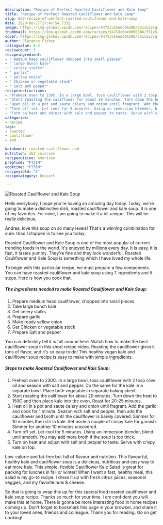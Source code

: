 ```yaml
---
description: "Recipe of Perfect Roasted Cauliflower and Kale Soup"
title: "Recipe of Perfect Roasted Cauliflower and Kale Soup"
slug: 839-recipe-of-perfect-roasted-cauliflower-and-kale-soup
date: 2020-08-27T17:46:54.733Z
image: https://img-global.cpcdn.com/recipes/94753c6bedd95386/751x532cq70/roasted-cauliflower-and-kale-soup-recipe-main-photo.jpg
thumbnail: https://img-global.cpcdn.com/recipes/94753c6bedd95386/751x532cq70/roasted-cauliflower-and-kale-soup-recipe-main-photo.jpg
cover: https://img-global.cpcdn.com/recipes/94753c6bedd95386/751x532cq70/roasted-cauliflower-and-kale-soup-recipe-main-photo.jpg
author: Clarence Fisher
ratingvalue: 4.3
reviewcount: 3
recipeingredient:
- " medium head cauliflower chopped into small pieces"
- " large bunch kale"
- " celery stalks"
- " garlic"
- " yellow onion"
- " Chicken or vegetable stock"
- " Salt and pepper"
recipeinstructions:
- "Preheat oven to 230C. In a large bowl, toss cauliflower with 2 tbsp olive oil and season with salt and pepper. Do the same for the kale in a separate bowl. Place both vegetable in separate baking sheet."
- "Start roasting the califlower for about 20 minutes. Turn down the heat to 150C and then place kale into the oven. Roast for 20-25 minutes."
- "Heat oil in a pot and saute celery and onion until fragrant. Add the garlic and cook for 1 minute. Season with salt and pepper, then add the cauliflower and broth until the cauliflower is barely covered. Simmer for 10 minutes then stir in kale. Set aside a couple of crispy kale for garnish. Simmer for another 10 minutes uncovered."
- "Turn off set. Let cool for 5 minutes. Using an immersion blender, blend until smooth. You may add more broth if the soup is too thick."
- "Turn on heat and adjust with salt and pepper to taste. Serve with crispy kale on top."
categories:
- Recipe
tags:
- roasted
- cauliflower
- and

katakunci: roasted cauliflower and 
nutrition: 163 calories
recipecuisine: American
preptime: "PT31M"
cooktime: "PT36M"
recipeyield: "1"
recipecategory: Dessert

---
```



![Roasted Cauliflower and Kale Soup](https://img-global.cpcdn.com/recipes/94753c6bedd95386/751x532cq70/roasted-cauliflower-and-kale-soup-recipe-main-photo.jpg)

Hello everybody, I hope you're having an amazing day today. Today, we're going to make a distinctive dish, roasted cauliflower and kale soup. It is one of my favorites. For mine, I am going to make it a bit unique. This will be really delicious.

Andrea, love this soup on so many levels! That&#39;s a winning combination for sure. Glad I stopped in to see you today.

Roasted Cauliflower and Kale Soup is one of the most popular of current trending foods in the world. It's enjoyed by millions every day. It is easy, it is fast, it tastes yummy. They're fine and they look wonderful. Roasted Cauliflower and Kale Soup is something which I have loved my whole life.


To begin with this particular recipe, we must prepare a few components. You can have roasted cauliflower and kale soup using 7 ingredients and 5 steps. Here is how you cook that.

<!--inarticleads1-->

##### The ingredients needed to make Roasted Cauliflower and Kale Soup:

1. Prepare  medium head cauliflower, chopped into small pieces
1. Take  large bunch kale
1. Get  celery stalks
1. Prepare  garlic
1. Make ready  yellow onion
1. Get  Chicken or vegetable stock
1. Prepare  Salt and pepper


You can definitely tell it is fall around here. Watch how to make the best cauliflower soup in this short recipe video. Roasting the cauliflower gives it tons of flavor, and it&#39;s so easy to do! This healthy vegan kale and cauliflower soup recipe is easy to make with simple ingredients. 

<!--inarticleads2-->

##### Steps to make Roasted Cauliflower and Kale Soup:

1. Preheat oven to 230C. In a large bowl, toss cauliflower with 2 tbsp olive oil and season with salt and pepper. Do the same for the kale in a separate bowl. Place both vegetable in separate baking sheet.
1. Start roasting the califlower for about 20 minutes. Turn down the heat to 150C and then place kale into the oven. Roast for 20-25 minutes.
1. Heat oil in a pot and saute celery and onion until fragrant. Add the garlic and cook for 1 minute. Season with salt and pepper, then add the cauliflower and broth until the cauliflower is barely covered. Simmer for 10 minutes then stir in kale. Set aside a couple of crispy kale for garnish. Simmer for another 10 minutes uncovered.
1. Turn off set. Let cool for 5 minutes. Using an immersion blender, blend until smooth. You may add more broth if the soup is too thick.
1. Turn on heat and adjust with salt and pepper to taste. Serve with crispy kale on top.


Low-calorie and fat-free but full of flavour and nutrition. This flavourful, healthy kale and cauliflower soup is a delicious, nutritious and easy way to eat more kale. This simple, flexible Cauliflower Kale Salad is great for packing for lunches in fall or winter! When I want a fast, healthy meal, this salad is my go-to recipe. I dress it up with fresh citrus juices, seasonal veggies, and my favorite nuts &amp; cheese. 

So that is going to wrap this up for this special food roasted cauliflower and kale soup recipe. Thanks so much for your time. I am confident you will make this at home. There is gonna be more interesting food in home recipes coming up. Don't forget to bookmark this page in your browser, and share it to your loved ones, friends and colleague. Thank you for reading. Go on get cooking!
